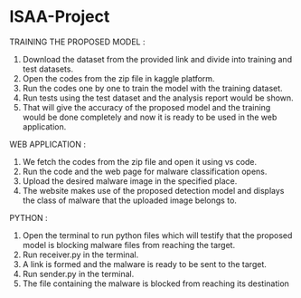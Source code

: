 # ISAA-Project
TRAINING THE PROPOSED MODEL :
1. Download the dataset from the provided link and divide into training and test datasets.
2. Open the codes from the zip file in kaggle platform.
3. Run the codes one by one to train the model with the training dataset.
4. Run tests using the test dataset and the analysis report would be shown.
5. That will give the accuracy of the proposed model and the training would be done
completely and now it is ready to be used in the web application.


WEB APPLICATION :
1. We fetch the codes from the zip file and open it using vs code.
2. Run the code and the web page for malware classification opens.
3. Upload the desired malware image in the specified place.
4. The website makes use of the proposed detection model and displays the class of
malware that the uploaded image belongs to.


PYTHON :
1. Open the terminal to run python files which will testify that the proposed model is
blocking malware files from reaching the target.
2. Run receiver.py in the terminal.
3. A link is formed and the malware is ready to be sent to the target.
4. Run sender.py in the terminal.
5. The file containing the malware is blocked from reaching its destination

